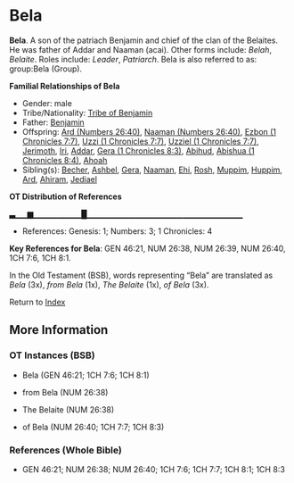 # Bela
**Bela**. 
A son of the patriach Benjamin and chief of the clan of the Belaites. He was father of Addar and Naaman (acai). 
Other forms include: 
*Belah*, *Belaite*. 
Roles include: 
_Leader_, _Patriarch_. 
Bela is also referred to as: 
group:Bela (Group). 




**Familial Relationships of Bela**


* Gender: male
* Tribe/Nationality: [Tribe of Benjamin](../../../groups/md/acai/Benjamin.md)
* Father: [Benjamin](Benjamin.md)
* Offspring: [Ard (Numbers 26:40)](Ard.2.md), [Naaman (Numbers 26:40)](Naaman.2.md), [Ezbon (1 Chronicles 7:7)](Ezbon.2.md), [Uzzi (1 Chronicles 7:7)](Uzzi.3.md), [Uzziel (1 Chronicles 7:7)](Uzziel.3.md), [Jerimoth](Jerimoth.md), [Iri](Iri.md), [Addar](Addar.md), [Gera (1 Chronicles 8:3)](Gera.3.md), [Abihud](Abihud.md), [Abishua (1 Chronicles 8:4)](Abishua.2.md), [Ahoah](Ahoah.md)
* Sibling(s): [Becher](Becher.md), [Ashbel](Ashbel.md), [Gera](Gera.md), [Naaman](Naaman.md), [Ehi](Ehi.md), [Rosh](Rosh.md), [Muppim](Muppim.md), [Huppim](Huppim.md), [Ard](Ard.md), [Ahiram](Ahiram.md), [Jediael](Jediael.md)


**OT Distribution of References**

▃▁▁▆▁▁▁▁▁▁▁▁█▁▁▁▁▁▁▁▁▁▁▁▁▁▁▁▁▁▁▁▁▁▁▁▁▁▁
* References: Genesis: 1; Numbers: 3; 1 Chronicles: 4



**Key References for Bela**: 
GEN 46:21, NUM 26:38, NUM 26:39, NUM 26:40, 1CH 7:6, 1CH 8:1. 


In the Old Testament (BSB), words representing “Bela” are translated as 
*Bela* (3x), *from Bela* (1x), *The Belaite* (1x), *of Bela* (3x). 




Return to [Index](00-Index.md)

## More Information

### OT Instances (BSB)

* Bela (GEN 46:21; 1CH 7:6; 1CH 8:1)

* from Bela (NUM 26:38)

* The Belaite (NUM 26:38)

* of Bela (NUM 26:40; 1CH 7:7; 1CH 8:3)



### References (Whole Bible)

* GEN 46:21; NUM 26:38; NUM 26:40; 1CH 7:6; 1CH 7:7; 1CH 8:1; 1CH 8:3



